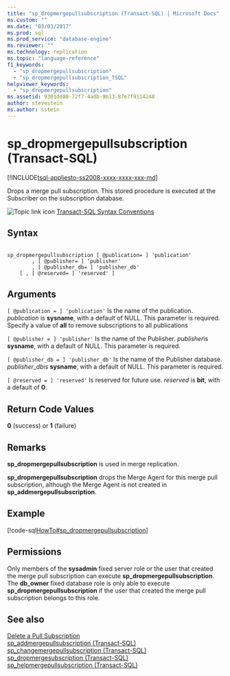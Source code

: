 ```yaml
---
title: "sp_dropmergepullsubscription (Transact-SQL) | Microsoft Docs"
ms.custom: ""
ms.date: "03/03/2017"
ms.prod: sql
ms.prod_service: "database-engine"
ms.reviewer: ""
ms.technology: replication
ms.topic: "language-reference"
f1_keywords: 
  - "sp_dropmergepullsubscription"
  - "sp_dropmergepullsubscription_TSQL"
helpviewer_keywords: 
  - "sp_dropmergepullsubscription"
ms.assetid: 9301dd80-72f7-4adb-9b13-87e7f9114248
author: stevestein
ms.author: sstein
---
```

# sp_dropmergepullsubscription (Transact-SQL)
[!INCLUDE[tsql-appliesto-ss2008-xxxx-xxxx-xxx-md](../../includes/tsql-appliesto-ss2008-xxxx-xxxx-xxx-md.md)]

  Drops a merge pull subscription. This stored procedure is executed at the Subscriber on the subscription database.  
  
 ![Topic link icon](../../database-engine/configure-windows/media/topic-link.gif "Topic link icon") [Transact-SQL Syntax Conventions](../../t-sql/language-elements/transact-sql-syntax-conventions-transact-sql.md)  
  
## Syntax  
  
```  
  
sp_dropmergepullsubscription [ @publication= ] 'publication'   
        , [ @publisher= ] 'publisher'   
        , [ @publisher_db= ] 'publisher_db'   
    [ , [ @reserved= ] 'reserved' ]  
```  
  
## Arguments  
`[ @publication = ] 'publication'`
 Is the name of the publication. *publication* is **sysname**, with a default of NULL. This parameter is required. Specify a value of **all** to remove subscriptions to all publications  
  
`[ @publisher = ] 'publisher'`
 Is the name of the Publisher. *publisher*is **sysname**, with a default of NULL. This parameter is required.  
  
`[ @publisher_db = ] 'publisher_db'`
 Is the name of the Publisher database. *publisher_db*is **sysname**, with a default of NULL. This parameter is required.  
  
`[ @reserved = ] 'reserved'`
 Is reserved for future use. *reserved* is **bit**, with a default of **0**.  
  
## Return Code Values  
 **0** (success) or **1** (failure)  
  
## Remarks  
 **sp_dropmergepullsubscription** is used in merge replication.  
  
 **sp_dropmergepullsubscription** drops the Merge Agent for this merge pull subscription, although the Merge Agent is not created in **sp_addmergepullsubscription**.  
  
## Example  
 [!code-sql[HowTo#sp_dropmergepullsubscription](../../relational-databases/replication/codesnippet/tsql/sp-dropmergepullsubscrip_1.sql)]  
  
## Permissions  
 Only members of the **sysadmin** fixed server role or the user that created the merge pull subscription can execute **sp_dropmergepullsubscription**. The **db_owner** fixed database role is only able to execute **sp_dropmergepullsubscription** if the user that created the merge pull subscription belongs to this role.  
  
## See also  
 [Delete a Pull Subscription](../../relational-databases/replication/delete-a-pull-subscription.md)   
 [sp_addmergepullsubscription &#40;Transact-SQL&#41;](../../relational-databases/system-stored-procedures/sp-addmergepullsubscription-transact-sql.md)   
 [sp_changemergepullsubscription &#40;Transact-SQL&#41;](../../relational-databases/system-stored-procedures/sp-changemergepullsubscription-transact-sql.md)   
 [sp_dropmergesubscription &#40;Transact-SQL&#41;](../../relational-databases/system-stored-procedures/sp-dropmergesubscription-transact-sql.md)   
 [sp_helpmergepullsubscription &#40;Transact-SQL&#41;](../../relational-databases/system-stored-procedures/sp-helpmergepullsubscription-transact-sql.md)  
  
  
